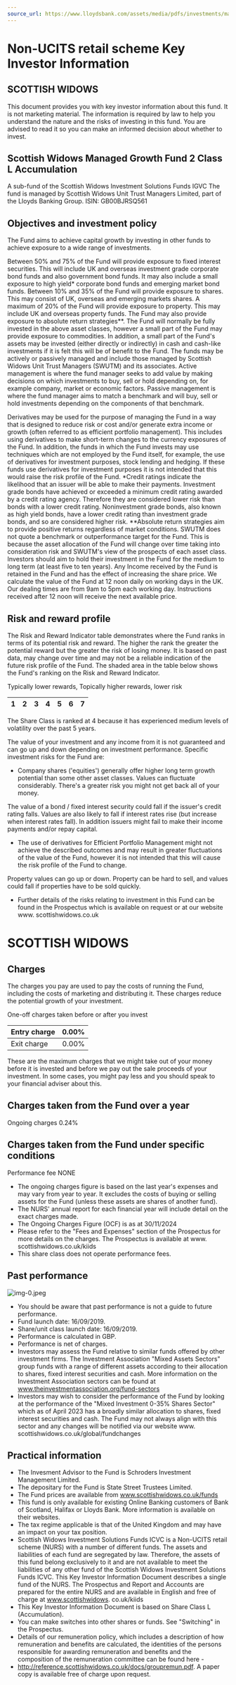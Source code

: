 ```yaml
---
source_url: https://www.lloydsbank.com/assets/media/pdfs/investments/managed_growth_fund_2_kiid.pdf
---
```


# Non-UCITS retail scheme Key Investor Information

## SCOTTISH WIDOWS

This document provides you with key investor information about this fund. It is not marketing material. The information is required by law to help you understand the nature and the risks of investing in this fund. You are advised to read it so you can make an informed decision about whether to invest.

## Scottish Widows Managed Growth Fund 2 Class L Accumulation

A sub-fund of the Scottish Widows Investment Solutions Funds IGVC
The fund is managed by Scottish Widows Unit Trust Managers Limited, part of the Lloyds Banking Group.
ISIN: GB00BJRSQ561

## Objectives and investment policy

The Fund aims to achieve capital growth by investing in other funds to achieve exposure to a wide range of investments.

Between 50\% and 75\% of the Fund will provide exposure to fixed interest securities. This will include UK and overseas investment grade corporate bond funds and also government bond funds. It may also include a small exposure to high yield* corporate bond funds and emerging market bond funds. Between 10\% and 35\% of the Fund will provide exposure to shares. This may consist of UK, overseas and emerging markets shares. A maximum of $20 \%$ of the Fund will provide exposure to property. This may include UK and overseas property funds. The Fund may also provide exposure to absolute return strategies**.
The Fund will normally be fully invested in the above asset classes, however a small part of the Fund may provide exposure to commodities. In addition, a small part of the Fund's assets may be invested (either directly or indirectly) in cash and cash-like investments if it is felt this will be of benefit to the Fund. The funds may be actively or passively managed and include those managed by Scottish Widows Unit Trust Managers (SWUTM) and its associates. Active management is where the fund manager seeks to add value by making decisions on which investments to buy, sell or hold depending on, for example company, market or economic factors. Passive management is where the fund manager aims to match a benchmark and will buy, sell or hold investments depending on the components of that benchmark.

Derivatives may be used for the purpose of managing the Fund in a way that is designed to reduce risk or cost and/or generate extra income or growth (often referred to as efficient portfolio management). This includes using derivatives to make short-term changes to the currency exposures of the Fund. In addition, the funds in which the Fund invests may use techniques which are not employed by the Fund itself, for example, the use of derivatives for investment purposes, stock lending and hedging. If these funds use derivatives for investment purposes it is not intended that this would raise the risk profile of the Fund.
*Credit ratings indicate the likelihood that an issuer will be able to make their payments. Investment grade bonds have achieved or exceeded a minimum credit rating awarded by a credit rating agency. Therefore they are considered lower risk than bonds with a lower credit rating. Noninvestment grade bonds, also known as high yield bonds, have a lower credit rating than investment grade bonds, and so are considered higher risk.
**Absolute return strategies aim to provide positive returns regardless of market conditions.
SWUTM does not quote a benchmark or outperformance target for the Fund. This is because the asset allocation of the Fund will change over time taking into consideration risk and SWUTM's view of the prospects of each asset class.
Investors should aim to hold their investment in the Fund for the medium to long term (at least five to ten years).
Any Income received by the Fund is retained in the Fund and has the effect of increasing the share price. We calculate the value of the Fund at 12 noon daily on working days in the UK. Our dealing times are from 9am to 5pm each working day. Instructions received after 12 noon will receive the next available price.

## Risk and reward profile

The Risk and Reward Indicator table demonstrates where the Fund ranks in terms of its potential risk and reward. The higher the rank the greater the potential reward but the greater the risk of losing money. It is based on past data, may change over time and may not be a reliable indication of the future risk profile of the Fund. The shaded area in the table below shows the Fund's ranking on the Risk and Reward Indicator.

Typically lower rewards, Topically higher rewards, lower risk

| 1 | 2 | 3 | 4 | 5 | 6 | 7 |
| :-- | :-- | :-- | :-- | :-- | :-- | :-- |

The Share Class is ranked at 4 because it has experienced medium levels of volatility over the past 5 years.

The value of your investment and any income from it is not guaranteed and can go up and down depending on investment performance. Specific investment risks for the Fund are:

- Company shares ('equities') generally offer higher long term growth potential than some other asset classes. Values can fluctuate considerably. There's a greater risk you might not get back all of your money.

The value of a bond / fixed interest security could fall if the issuer's credit rating falls. Values are also likely to fall if interest rates rise (but increase when interest rates fall). In addition issuers might fail to make their income payments and/or repay capital.

- The use of derivatives for Efficient Portfolio Management might not achieve the described outcomes and may result in greater fluctuations of the value of the Fund, however it is not intended that this will cause the risk profile of the Fund to change.

Property values can go up or down. Property can be hard to sell, and values could fall if properties have to be sold quickly.

- Further details of the risks relating to investment in this Fund can be found in the Prospectus which is available on request or at our website www. scottishwidows.co.uk

# SCOTTISH WIDOWS

## Charges

The charges you pay are used to pay the costs of running the Fund, including the costs of marketing and distributing it. These charges reduce the potential growth of your investment.

One-off charges taken before or after you invest

| Entry charge | 0.00\% |
| :-- | --: |
| Exit charge | 0.00\% |

These are the maximum charges that we might take out of your money before it is invested and before we pay out the sale proceeds of your investment. In some cases, you might pay less and you should speak to your financial adviser about this.

## Charges taken from the Fund over a year

Ongoing charges
0.24\%

## Charges taken from the Fund under specific conditions

Performance fee
NONE

- The ongoing charges figure is based on the last year's expenses and may vary from year to year. It excludes the costs of buying or selling assets for the Fund (unless these assets are shares of another fund).
- The NURS' annual report for each financial year will include detail on the exact charges made.
- The Ongoing Charges Figure (OCF) is as at 30/11/2024
- Please refer to the "Fees and Expenses" section of the Prospectus for more details on the charges. The Prospectus is available at www. scottishwidows.co.uk/kiids
- This share class does not operate performance fees.


## Past performance

![img-0.jpeg](img-0.jpeg)

- You should be aware that past performance is not a guide to future performance.
- Fund launch date: 16/09/2019.
- Share/unit class launch date: 16/09/2019.
- Performance is calculated in GBP.
- Performance is net of charges.
- Investors may assess the Fund relative to similar funds offered by other investment firms. The Investment Association "Mixed Assets Sectors" group funds with a range of different assets according to their allocation to shares, fixed interest securities and cash. More information on the Investment Association sectors can be found at www.theinvestmentassociation.org/fund-sectors
- Investors may wish to consider the performance of the Fund by looking at the performance of the "Mixed Investment 0-35\% Shares Sector" which as of April 2023 has a broadly similar allocation to shares, fixed interest securities and cash. The Fund may not always align with this sector and any changes will be notified via our website www. scottishwidows.co.uk/global/fundchanges


## Practical information

- The Invesment Advisor to the Fund is Schroders Investment Management Limited.
- The depositary for the Fund is State Street Trustees Limited.
- The Fund prices are available from www.scottishwidows.co.uk/funds
- This fund is only available for existing Online Banking customers of Bank of Scotland, Halifax or Lloyds Bank. More information is available on their websites.
- The tax regime applicable is that of the United Kingdom and may have an impact on your tax position.
- Scottish Widows Investment Solutions Funds ICVC is a Non-UCITS retail scheme (NURS) with a number of different funds. The assets and liabilities of each fund are segregated by law. Therefore, the assets of this fund belong exclusively to it and are not available to meet the liabilities of any other fund of the Scottish Widows Investment Solutions Funds ICVC. This Key Investor Information Document describes a single fund of the NURS. The Prospectus and Report and Accounts are prepared for the entire NURS and are available in English and free of charge at www.scottishwidows. co.uk/kiids
- This Key Investor Information Document is based on Share Class L (Accumulation).
- You can make switches into other shares or funds. See "Switching" in the Prospectus.
- Details of our remuneration policy, which includes a description of how remuneration and benefits are calculated, the identities of the persons responsible for awarding remuneration and benefits and the composition of the remuneration committee can be found here -
- http://reference.scottishwidows.co.uk/docs/groupremun.pdf. A paper copy is available free of charge upon request.
